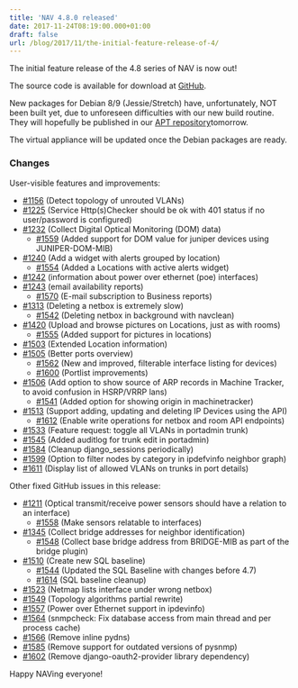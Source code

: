 ```yaml
---
title: 'NAV 4.8.0 released'
date: 2017-11-24T08:19:00.000+01:00
draft: false
url: /blog/2017/11/the-initial-feature-release-of-4/
---
```


The initial feature release of the 4.8 series of NAV is now out!

The source code is available for download at [GitHub](https://github.com/UNINETT/nav/releases).

New packages for Debian 8/9 (Jessie/Stretch) have, unfortunately, NOT been built yet, due to unforeseen difficulties with our new build routine. They will hopefully be published in our [APT repository](https://nav.uninett.no/install-instructions/#debian)tomorrow.

The virtual appliance will be updated once the Debian packages are ready.

### Changes

User-visible features and improvements:

*   [#1156](https://github.com/UNINETT/nav/issues/1156/) (Detect topology of unrouted VLANs)
*   [#1225](https://github.com/UNINETT/nav/issues/1225/) (Service Http(s)Checker should be ok with 401 status if no user/password is configured)
*   [#1232](https://github.com/UNINETT/nav/issues/1232/) (Collect Digital Optical Monitoring (DOM) data)
    *   [#1559](https://github.com/UNINETT/nav/issues/1559/) (Added support for DOM value for juniper devices using JUNIPER-DOM-MIB)
*   [#1240](https://github.com/UNINETT/nav/issues/1240/) (Add a widget with alerts grouped by location)
    *   [#1554](https://github.com/UNINETT/nav/issues/1554/) (Added a Locations with active alerts widget)
*   [#1242](https://github.com/UNINETT/nav/issues/1242/) (information about power over ethernet (poe) interfaces)
*   [#1243](https://github.com/UNINETT/nav/issues/1243/) (email availability reports)
    *   [#1570](https://github.com/UNINETT/nav/issues/1570/) (E-mail subscription to Business reports)
*   [#1313](https://github.com/UNINETT/nav/issues/1313/) (Deleting a netbox is extremely slow)
    *   [#1542](https://github.com/UNINETT/nav/issues/1542/) (Deleting netbox in background with navclean)
*   [#1420](https://github.com/UNINETT/nav/issues/1420/) (Upload and browse pictures on Locations, just as with rooms)
    *   [#1555](https://github.com/UNINETT/nav/issues/1555/) (Added support for pictures in locations)
*   [#1503](https://github.com/UNINETT/nav/issues/1503/) (Extended Location information)
*   [#1505](https://github.com/UNINETT/nav/issues/1505/) (Better ports overview)
    *   [#1562](https://github.com/UNINETT/nav/issues/1562/) (New and improved, filterable interface listing for devices)
    *   [#1600](https://github.com/UNINETT/nav/issues/1600/) (Portlist improvements)
*   [#1506](https://github.com/UNINETT/nav/issues/1506/) (Add option to show source of ARP records in Machine Tracker, to avoid confusion in HSRP/VRRP lans)
    *   [#1541](https://github.com/UNINETT/nav/issues/1541/) (Added option for showing origin in machinetracker)
*   [#1513](https://github.com/UNINETT/nav/issues/1513/) (Support adding, updating and deleting IP Devices using the API)
    *   [#1612](https://github.com/UNINETT/nav/issues/1612/) (Enable write operations for netbox and room API endpoints)
*   [#1533](https://github.com/UNINETT/nav/issues/1533/) (Feature request: toggle all VLANs in portadmin trunk)
*   [#1545](https://github.com/UNINETT/nav/issues/1545/) (Added auditlog for trunk edit in portadmin)
*   [#1584](https://github.com/UNINETT/nav/issues/1584/) (Cleanup django\_sessions periodically)
*   [#1599](https://github.com/UNINETT/nav/issues/1599/) (Option to filter nodes by category in ipdefvinfo neighbor graph)
*   [#1611](https://github.com/UNINETT/nav/issues/1611/) (Display list of allowed VLANs on trunks in port details)

Other fixed GitHub issues in this release:

*   [#1211](https://github.com/UNINETT/nav/issues/1211/) (Optical transmit/receive power sensors should have a relation to an interface)
    *   [#1558](https://github.com/UNINETT/nav/issues/1558/) (Make sensors relatable to interfaces)
*   [#1345](https://github.com/UNINETT/nav/issues/1345/) (Collect bridge addresses for neighbor identification)
    *   [#1548](https://github.com/UNINETT/nav/issues/1548/) (Collect base bridge address from BRIDGE-MIB as part of the bridge plugin)
*   [#1510](https://github.com/UNINETT/nav/issues/1510/) (Create new SQL baseline)
    *   [#1544](https://github.com/UNINETT/nav/issues/1544/) (Updated the SQL Baseline with changes before 4.7)
    *   [#1614](https://github.com/UNINETT/nav/issues/1614/) (SQL baseline cleanup)
*   [#1523](https://github.com/UNINETT/nav/issues/1523/) (Netmap lists interface under wrong netbox)
*   [#1549](https://github.com/UNINETT/nav/issues/1549/) (Topology algorithms partial rewrite)
*   [#1557](https://github.com/UNINETT/nav/issues/1557/) (Power over Ethernet support in ipdevinfo)
*   [#1564](https://github.com/UNINETT/nav/issues/1564/) (snmpcheck: Fix database access from main thread and per process cache)
*   [#1566](https://github.com/UNINETT/nav/issues/1566/) (Remove inline pydns)
*   [#1585](https://github.com/UNINETT/nav/issues/1585/) (Remove support for outdated versions of pysnmp)
*   [#1602](https://github.com/UNINETT/nav/issues/1602/) (Remove django-oauth2-provider library dependency)

Happy NAVing everyone!